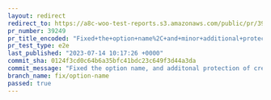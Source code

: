 ```yaml
---
layout: redirect
redirect_to: https://a8c-woo-test-reports.s3.amazonaws.com/public/pr/39249/e2e/index.html
pr_number: 39249
pr_title_encoded: "Fixed+the+option+name%2C+and+minor+additional+protection+of+creating+order+table"
pr_test_type: e2e
last_published: "2023-07-14 10:17:26 +0000"
commit_sha: 0124f3cd0c64b6a35bfc41bdc23c649f3d44a3da
commit_message: "Fixed the option name, and additonal protection of creating order tab…"
branch_name: fix/option-name
passed: true
---
```

